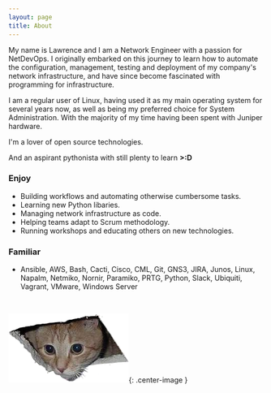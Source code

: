 ```yaml
---
layout: page
title: About
---
```


My name is Lawrence and I am a Network Engineer with a passion for NetDevOps. I originally embarked on this journey to learn how to automate the configuration, management, testing and deployment of my company's network infrastructure, and have since become fascinated with programming for infrastructure.

I am a regular user of Linux, having used it as my main operating system for several years now, as well as being my preferred choice for System Administration. With the majority of my time having been spent with Juniper hardware.

I'm a lover of open source technologies. 

And an aspirant pythonista with still plenty to learn **>:D**

### Enjoy

- Building workflows and automating otherwise cumbersome tasks.
- Learning new Python libaries.
- Managing network infrastructure as code.
- Helping teams adapt to Scrum methodology.
- Running workshops and educating others on new technologies.

### Familiar

- Ansible, AWS, Bash, Cacti, Cisco, CML, Git, GNS3, JIRA, Junos, Linux, Napalm, Netmiko, Nornir, Paramiko, PRTG, Python, Slack, Ubiquiti, Vagrant, VMware, Windows Server

<br/>

![Screenshot](Ceilingcat.png){: .center-image }
